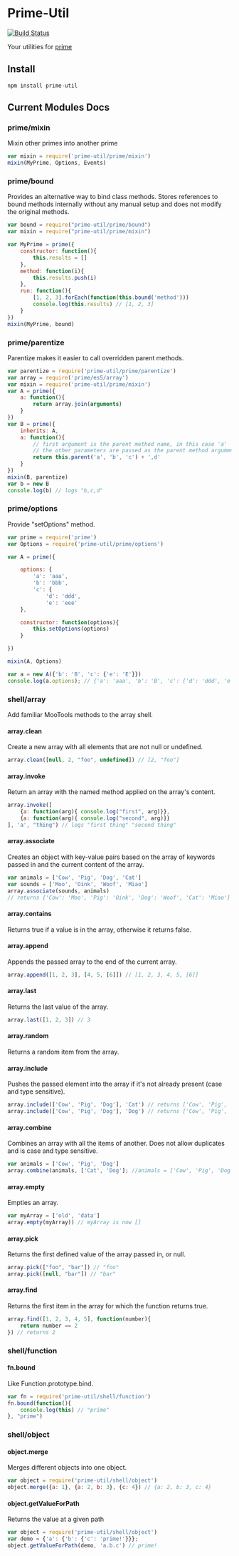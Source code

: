 Prime-Util
==========

[![Build Status](https://secure.travis-ci.org/arian/prime-util.png)](http://travis-ci.org/arian/prime-util)

Your utilities for [prime](https://github.com/mootools/prime)

## Install

    npm install prime-util

## Current Modules Docs

### prime/mixin

Mixin other primes into another prime

```js
var mixin = require('prime-util/prime/mixin')
mixin(MyPrime, Options, Events)
```

### prime/bound

Provides an alternative way to bind class methods. Stores references to bound
methods internally without any manual setup and does not modify the original
methods.

```js
var bound = require("prime-util/prime/bound")
var mixin = require("prime-util/prime/mixin")

var MyPrime = prime({
    constructor: function(){
        this.results = []
    },
    method: function(i){
        this.results.push(i)
    },
    run: function(){
        [1, 2, 3].forEach(function(this.bound('method')))
        console.log(this.results) // [1, 2, 3]
    }
})
mixin(MyPrime, bound)
```

### prime/parentize

Parentize makes it easier to call overridden parent methods.

```js
var parentize = require('prime-util/prime/parentize')
var array = require('prime/es5/array')
var mixin = require('prime-util/prime/mixin')
var A = prime({
    a: function(){
        return array.join(arguments)
    }
})
var B = prime({
    inherits: A,
    a: function(){
        // first argument is the parent method name, in this case 'a'
        // the other parameters are passed as the parent method arguments
        return this.parent('a', 'b', 'c') + ',d'
    }
})
mixin(B, parentize)
var b = new B
console.log(b) // logs "b,c,d"
```

### prime/options

Provide "setOptions" method.

```js
var prime = require('prime')
var Options = require('prime-util/prime/options')

var A = prime({

    options: {
        'a': 'aaa',
        'b': 'bbb',
        'c': {
            'd': 'ddd',
            'e': 'eee'
    },

    constructor: function(options){
        this.setOptions(options)
    }

})

mixin(A, Options)

var a = new A({'b': 'B', 'c': {'e': 'E'}})
console.log(a.options); // {'a': 'aaa', 'b': 'B', 'c': {'d': 'ddd', 'e': 'E'}}
```

### shell/array

Add familiar MooTools methods to the array shell.

#### array.clean

Create a new array with all elements that are not null or undefined.

```js
array.clean([null, 2, "foo", undefined]) // [2, "foo"]
```

#### array.invoke

Return an array with the named method applied on the array's content.

```js
array.invoke([
    {a: function(arg){ console.log("first", arg)}},
    {a: function(arg){ console.log("second", arg)}}
], 'a', "thing") // logs "first thing" "second thing"
```

#### array.associate

Creates an object with key-value pairs based on the array of keywords passed in
and the current content of the array.

```js
var animals = ['Cow', 'Pig', 'Dog', 'Cat']
var sounds = ['Moo', 'Oink', 'Woof', 'Miao']
array.associate(sounds, animals)
// returns {'Cow': 'Moo', 'Pig': 'Oink', 'Dog': 'Woof', 'Cat': 'Miao'}
```

#### array.contains

Returns true if a value is in the array, otherwise it returns false.

#### array.append

Appends the passed array to the end of the current array.

```js
array.append([1, 2, 3], [4, 5, [6]]) // [1, 2, 3, 4, 5, [6]]
```

#### array.last

Returns the last value of the array.

```js
array.last([1, 2, 3]) // 3
```

#### array.random

Returns a random item from the array.

#### array.include

Pushes the passed element into the array if it's not already present (case and
type sensitive).

```js
array.include(['Cow', 'Pig', 'Dog'], 'Cat') // returns ['Cow', 'Pig', 'Dog', 'Cat']
array.include(['Cow', 'Pig', 'Dog'], 'Dog') // returns ['Cow', 'Pig', 'Dog']
```
#### array.combine

Combines an array with all the items of another. Does not allow duplicates and
is case and type sensitive.

```js
var animals = ['Cow', 'Pig', 'Dog']
array.combine(animals, ['Cat', 'Dog']; //animals = ['Cow', 'Pig', 'Dog', 'Cat']
```

#### array.empty

Empties an array.

```js
var myArray = ['old', 'data']
array.empty(myArray)) // myArray is now []
```

#### array.pick

Returns the first defined value of the array passed in, or null.

```js
array.pick(["foo", "bar"]) // "foo"
array.pick([null, "bar"]) // "bar"
```

#### array.find

Returns the first item in the array for which the function returns true.

```js
array.find([1, 2, 3, 4, 5], function(number){
    return number == 2
}) // returns 2
```

### shell/function

#### fn.bound

Like Function.prototype.bind.

```js
var fn = require('prime-util/shell/function')
fn.bound(function(){
    console.log(this) // "prime"
}, "prime")
```

### shell/object

#### object.merge

Merges different objects into one object.

```js
var object = require('prime-util/shell/object')
object.merge({a: 1}, {a: 2, b: 3}, {c: 4}) // {a: 2, b: 3, c: 4}
```
#### object.getValueForPath

Returns the value at a given path

```js
var object = require('prime-util/shell/object')
var demo = {'a': {'b': {'c': 'prime!'}}};
object.getValueForPath(demo, 'a.b.c') // prime!
```